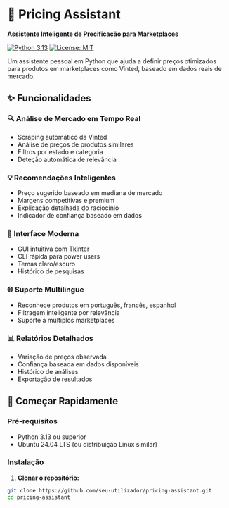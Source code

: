 # 🎯 Pricing Assistant

**Assistente Inteligente de Precificação para Marketplaces**

[![Python 3.13](https://img.shields.io/badge/Python-3.13+-blue.svg)](https://www.python.org/downloads/)
[![License: MIT](https://img.shields.io/badge/License-MIT-yellow.svg)](https://opensource.org/licenses/MIT)

Um assistente pessoal em Python que ajuda a definir preços otimizados para produtos em marketplaces como Vinted, baseado em dados reais de mercado.

## ✨ Funcionalidades

### 🔍 Análise de Mercado em Tempo Real
- Scraping automático da Vinted
- Análise de preços de produtos similares  
- Filtros por estado e categoria
- Deteção automática de relevância

### 💡 Recomendações Inteligentes
- Preço sugerido baseado em mediana de mercado
- Margens competitivas e premium
- Explicação detalhada do raciocínio
- Indicador de confiança baseado em dados

### 🎨 Interface Moderna
- GUI intuitiva com Tkinter
- CLI rápida para power users
- Temas claro/escuro
- Histórico de pesquisas

### 🌐 Suporte Multilingue
- Reconhece produtos em português, francês, espanhol
- Filtragem inteligente por relevância
- Suporte a múltiplos marketplaces

### 📊 Relatórios Detalhados
- Variação de preços observada
- Confiança baseada em dados disponíveis
- Histórico de análises
- Exportação de resultados

## 🚀 Começar Rapidamente

### Pré-requisitos
- Python 3.13 ou superior
- Ubuntu 24.04 LTS (ou distribuição Linux similar)

### Instalação

1. **Clonar o repositório:**
```bash
git clone https://github.com/seu-utilizador/pricing-assistant.git
cd pricing-assistant